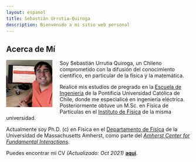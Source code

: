 ```yaml
---
layout: espanol
title: Sebastián Urrutia-Quiroga
description: Bienvenido a mi sitio web personal
---
```


## Acerca de Mí

<img src="my_picture.jpg" alt="" height="25%" width="25%" style="float: left; margin-right: 20px; margin-bottom: 10px;" >

Soy Sebastián Urrutia Quiroga, un Chileno comprometido con la difusión del conocimiento científico, en particular de la física y la matemática.

Realicé mis estudios de pregrado en la [Escuela de Ingeniería](https://www.ing.uc.cl/) de la Pontificia Universidad Católica de Chile, donde me especialicé en ingeniería eléctrica. Posteriormente obtuve un M.Sc. en Física de Partículas en el [Instituto de Física](http://fisica.uc.cl/) de la misma universidad.

Actualmente soy Ph.D. (c) en Física en el [Departamento de Física](http://www.physics.umass.edu/) de la Universidad de Massachusetts Amherst, como parte del [_Amherst Center for Fundamental Interactions_](https://www.physics.umass.edu/acfi/).

Puedes encontrar mi CV _(Actualizado: Oct 2021)_ [**aquí**](CV.pdf).
